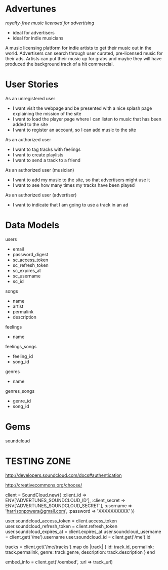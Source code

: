 Advertunes
==========
*royalty-free music licensed for advertising*


* ideal for advertisers
* ideal for indie musicians

A music licensing platform for indie artists to get their music out in the world. Advertisers can search through user curated, pre-licensed music for their ads. Artists can put their music up for grabs and maybe they will have produced the background track of a hit commercial.


User Stories
============

As an unregistered user

* I want visit the webpage and be presented with a nice splash page explaining the mission of the site
* I want to load the player page where I can listen to music that has been added to the site
* I want to register an account, so I can add music to the site

As an authorized user

* I want to tag tracks with feelings
* I want to create playlists
* I want to send a track to a friend

As an authorized user (musician)

* I want to add my music to the site, so that advertisers might use it
* I want to see how many times my tracks have been played

As an authorized user (advertiser)

* I want to indicate that I am going to use a track in an ad



Data Models
===========

users

* email
* password_digest
* sc_access_token
* sc_refresh_token
* sc_expires_at
* sc_username
* sc_id

songs

* name
* artist
* permalink
* description

feelings

* name

feelings_songs

* feeling_id
* song_id

genres

* name

genres_songs

* genre_id
* song_id


Gems
====

soundcloud


TESTING ZONE
=============

http://developers.soundcloud.com/docs#authentication

http://creativecommons.org/choose/


client = SoundCloud.new({
  :client_id     => ENV['ADVERTUNES_SOUNDCLOUD_ID'],
  :client_secret => ENV['ADVERTUNES_SOUNDCLOUD_SECRET'],
  :username      => 'harrisonpowers@gmail.com',
  :password      => 'XXXXXXXXXX'
})

user.soundcloud_access_token = client.access_token
user.soundcloud_refresh_token = client.refresh_token
user.soundcloud_expires_at = client.expires_at
user.soundcloud_username = client.get('/me').username
user.soundcloud_id = client.get('/me').id

tracks = client.get('/me/tracks').map do |track|
  {
    id: track.id,
    permalink: track.permalink,
    genre: track.genre,
    description: track.description
  }
end



embed_info = client.get('/oembed', :url => track_url)
